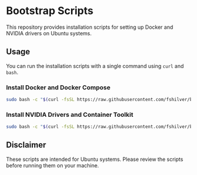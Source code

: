 # Bootstrap Scripts

This repository provides installation scripts for setting up Docker and NVIDIA drivers on Ubuntu systems.

## Usage

You can run the installation scripts with a single command using `curl` and `bash`.

### Install Docker and Docker Compose

```sh
sudo bash -c "$(curl -fsSL https://raw.githubusercontent.com/fshilver/bootstrap/main/docker/ubuntu/install.sh)"
```

### Install NVIDIA Drivers and Container Toolkit

```sh
sudo bash -c "$(curl -fsSL https://raw.githubusercontent.com/fshilver/bootstrap/main/nvidia/ubuntu/install.sh)"
```

## Disclaimer

These scripts are intended for Ubuntu systems. Please review the scripts before running them on your machine.
